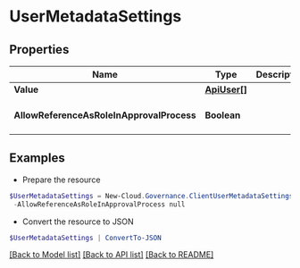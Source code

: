 # UserMetadataSettings
## Properties

Name | Type | Description | Notes
------------ | ------------- | ------------- | -------------
**Value** | [**ApiUser[]**](ApiUser.md) |  | [optional] 
**AllowReferenceAsRoleInApprovalProcess** | **Boolean** |  | [optional] [default to $false]

## Examples

- Prepare the resource
```powershell
$UserMetadataSettings = New-Cloud.Governance.ClientUserMetadataSettings  -Value null `
 -AllowReferenceAsRoleInApprovalProcess null
```

- Convert the resource to JSON
```powershell
$UserMetadataSettings | ConvertTo-JSON
```

[[Back to Model list]](../README.md#documentation-for-models) [[Back to API list]](../README.md#documentation-for-api-endpoints) [[Back to README]](../README.md)


